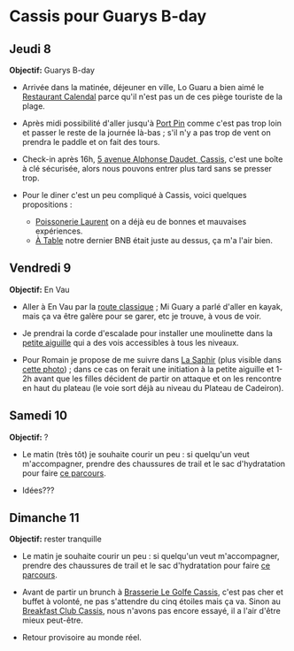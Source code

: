 # Cassis pour Guarys B-day

## Jeudi 8

**Objectif:** Guarys B-day

- Arrivée dans la matinée, déjeuner en ville, Lo Guaru a bien aimé le [Restaurant Calendal](https://maps.app.goo.gl/dGB1biC4Sxzy2mri6) parce qu'il n'est pas un de ces piège touriste de la plage.

- Après midi possibilité d'aller jusqu'à [Port Pin](https://maps.app.goo.gl/KbvS7Hwp3NFt57n87) comme c'est pas trop loin et passer le reste de la journée là-bas ; s'il n'y a pas trop de vent on prendra le paddle et on fait des tours.

- Check-in après 16h, [5 avenue Alphonse Daudet, Cassis](https://maps.app.goo.gl/FuXiPTVQBNeRNC5r5), c'est une boîte à clé sécurisée, alors nous pouvons entrer plus tard sans se presser trop.

- Pour le diner c'est un peu compliqué à Cassis, voici quelques propositions :

    - [Poissonerie Laurent](https://maps.app.goo.gl/SJzs6xWwc2ed6Tff9) on a déjà eu de bonnes et mauvaises expériences.
    - [À Table](https://maps.app.goo.gl/wEQUxUSLv5y9ByNk7) notre dernier BNB était juste au dessus, ça m'a l'air bien.
    
## Vendredi 9

**Objectif:** En Vau

- Aller à En Vau par la [route classique](https://www.komoot.com/tour/2201255838?share_token=aoC9ZXDRgbQG8v3QW0GpFRUAbg2j2Q66vWesfh8Cg4VTe0HmgW&ref=wtd) ; Mi Guary a parlé d'aller en kayak, mais ça va être galère pour se garer, etc je trouve, à vous de voir.

- Je prendrai la corde d'escalade pour installer une moulinette dans la [petite aiguille](https://www.camptocamp.org/waypoints/103609/fr/calanques-en-vau-petite-aiguille) qui a des vois accessibles à tous les niveaux.

- Pour Romain je propose de me suivre dans [La Saphir](https://www.camptocamp.org/routes/55466/fr/calanque-d-en-vau-la-saphir) (plus visible dans [cette photo](https://media.camptocamp.org/c2corg-active/1273420400_425672358BI.jpg)) ; dans ce cas on ferait une initiation à la petite aiguille et 1-2h avant que les filles décident de partir on attaque et on les rencontre en haut du plateau (le voie sort déjà au niveau du Plateau de Cadeiron).

## Samedi 10

**Objectif:** ?

- Le matin (très tôt) je souhaite courir un peu : si quelqu'un veut m'accompagner, prendre des chaussures de trail et le sac d'hydratation pour faire [ce parcours](https://www.komoot.com/tour/2201296702?share_token=aZA5VKwbC7FeGCdorzWOeuONg2Ee27SlYwrqeRhIvGeisorGcW&ref=wtd).

- Idées???

## Dimanche 11

**Objectif:** rester tranquille

- Le matin je souhaite courir un peu : si quelqu'un veut m'accompagner, prendre des chaussures de trail et le sac d'hydratation pour faire [ce parcours](https://www.komoot.com/tour/2201242800?share_token=abSPXTL2bVQ0seX6MoIxirFhpJ0Qrz7r2yNhNO0mSNvF7Mno2K&ref=wtd).

- Avant de partir un brunch à [Brasserie Le Golfe Cassis](https://maps.app.goo.gl/SJzs6xWwc2ed6Tff9), c'est pas cher et buffet à volonté, ne pas s'attendre du cinq étoiles mais ça va. Sinon au [Breakfast Club Cassis](https://maps.app.goo.gl/MZwERjUwtRFXYjo27), nous n'avons pas encore essayé, il a l'air d'être mieux peut-être.

- Retour provisoire au monde réel.
